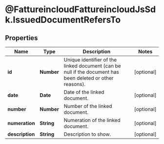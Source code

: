# @FattureincloudFattureincloudJsSdk.IssuedDocumentRefersTo

## Properties

Name | Type | Description | Notes
------------ | ------------- | ------------- | -------------
**id** | **Number** | Unique identifier of the linked document (can be null if the document has been deleted or other reasons). | [optional] 
**date** | **Date** | Date of the linked document. | [optional] 
**number** | **Number** | Number of the linked document. | [optional] 
**numeration** | **String** | Numeration of the linked document. | [optional] 
**description** | **String** | Description to show. | [optional] 


